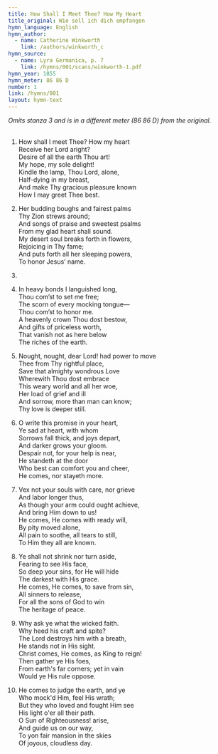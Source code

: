 ```yaml
---
title: How Shall I Meet Thee? How My Heart
title_original: Wie soll ich dich empfangen
hymn_language: English
hymn_author: 
  - name: Catherine Winkworth
    link: /authors/winkworth_c
hymn_source: 
  - name: Lyra Germanica, p. 7
    link: /hymns/001/scans/winkworth-1.pdf
hymn_year: 1855
hymn_meter: 86 86 D
number: 1
link: /hymns/001
layout: hymn-text
---
```


*Omits stanza 3 and is in a different meter (86 86 D) from the original.*  
<br>

1. How shall I meet Thee? How my heart  
   Receive her Lord aright?  
   Desire of all the earth Thou art!  
   My hope, my sole delight!  
   Kindle the lamp, Thou Lord, alone,  
   Half-dying in my breast,  
   And make Thy gracious pleasure known  
   How I may greet Thee best.  

2. Her budding boughs and fairest palms  
   Thy Zion strews around;  
   And songs of praise and sweetest psalms  
   From my glad heart shall sound.  
   My desert soul breaks forth in flowers,  
   Rejoicing in Thy fame;  
   And puts forth all her sleeping powers,  
   To honor Jesus’ name.  

3. 

4. In heavy bonds I languished long,  
   Thou com’st to set me free;  
   The scorn of every mocking tongue—  
   Thou com’st to honor me.  
   A heavenly crown Thou dost bestow,  
   And gifts of priceless worth,  
   That vanish not as here below  
   The riches of the earth.  

5. Nought, nought, dear Lord! had power to move  
   Thee from Thy rightful place,  
   Save that almighty wondrous Love  
   Wherewith Thou dost embrace  
   This weary world and all her woe,  
   Her load of grief and ill  
   And sorrow, more than man can know;  
   Thy love is deeper still.  

6. O write this promise in your heart,  
   Ye sad at heart, with whom  
   Sorrows fall thick, and joys depart,  
   And darker grows your gloom.  
   Despair not, for your help is near,  
   He standeth at the door  
   Who best can comfort you and cheer,  
   He comes, nor stayeth more.  

7. Vex not your souls with care, nor grieve  
   And labor longer thus,  
   As though your arm could ought achieve,  
   And bring Him down to us!  
   He comes, He comes with ready will,  
   By pity moved alone,  
   All pain to soothe, all tears to still,  
   To Him they all are known.  

8. Ye shall not shrink nor turn aside,  
   Fearing to see His face,  
   So deep your sins, for He will hide  
   The darkest with His grace.  
   He comes, He comes, to save from sin,  
   All sinners to release,  
   For all the sons of God to win  
   The heritage of peace.  

9. Why ask ye what the wicked faith.  
   Why heed his craft and spite?  
   The Lord destroys him with a breath,  
   He stands not in His sight.  
   Christ comes, He comes, as King to reign!  
   Then gather ye His foes,  
   From earth's far corners; yet in vain  
   Would ye His rule oppose.  

10. He comes to judge the earth, and ye  
   Who mock'd Him, feel His wrath;  
   But they who loved and fought Him see  
   His light o'er all their path.  
   O Sun of Righteousness! arise,  
   And guide us on our way,  
   To yon fair mansion in the skies  
   Of joyous, cloudless day.  

   

